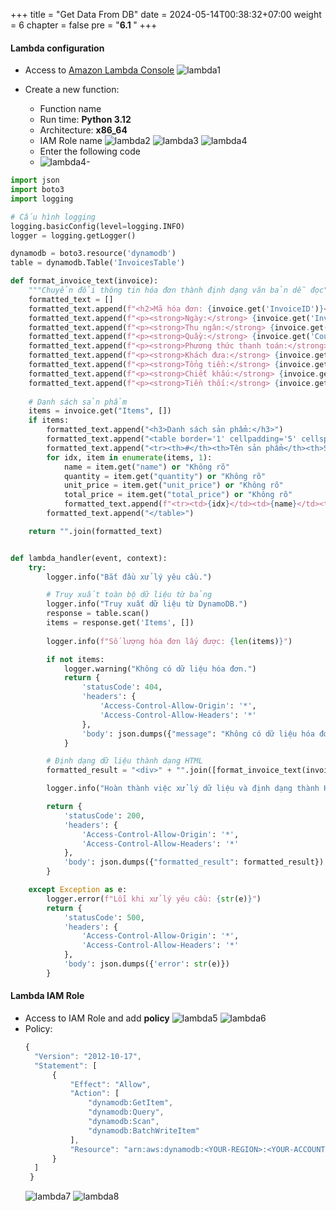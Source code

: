 +++
title = "Get Data From DB"
date = 2024-05-14T00:38:32+07:00
weight = 6
chapter = false
pre = "<b>6.1 </b>"
+++

#### Lambda configuration

- Access to [Amazon Lambda Console](https://ap-southeast-1.console.aws.amazon.com/lambda/home?region=ap-southeast-1#/functions)
   ![lambda1](/images/6/lambda1.png?width=90pc)

- Create a new function:
  - Function name
  - Run time: **Python 3.12**
  - Architecture: **x86_64**
  - IAM Role name
    ![lambda2](/images/6/lambda2.png?width=90pc)
    ![lambda3](/images/6/lambda3.png?width=90pc)
    ![lambda4](/images/6/lambda4.png?width=90pc)
  - Enter the following code
  - ![lambda4-](/images/6/lambda4-.png?width=90pc)

```python
import json
import boto3
import logging

# Cấu hình logging
logging.basicConfig(level=logging.INFO)
logger = logging.getLogger()

dynamodb = boto3.resource('dynamodb')
table = dynamodb.Table('InvoicesTable')

def format_invoice_text(invoice):
    """Chuyển đổi thông tin hóa đơn thành định dạng văn bản dễ đọc"""
    formatted_text = []
    formatted_text.append(f"<h2>Mã hóa đơn: {invoice.get('InvoiceID')}</h2>")
    formatted_text.append(f"<p><strong>Ngày:</strong> {invoice.get('InvoiceDate')}</p>")
    formatted_text.append(f"<p><strong>Thu ngân:</strong> {invoice.get('Cashier')}</p>")
    formatted_text.append(f"<p><strong>Quầy:</strong> {invoice.get('Counter')}</p>")
    formatted_text.append(f"<p><strong>Phương thức thanh toán:</strong> {invoice.get('PaymentMethod')}</p>")
    formatted_text.append(f"<p><strong>Khách đưa:</strong> {invoice.get('CustomerPaid')}</p>")
    formatted_text.append(f"<p><strong>Tổng tiền:</strong> {invoice.get('TotalAmount')}</p>")
    formatted_text.append(f"<p><strong>Chiết khấu:</strong> {invoice.get('Discount')}</p>")
    formatted_text.append(f"<p><strong>Tiền thối:</strong> {invoice.get('Change')}</p>")
    
    # Danh sách sản phẩm
    items = invoice.get("Items", [])
    if items:
        formatted_text.append("<h3>Danh sách sản phẩm:</h3>")
        formatted_text.append("<table border='1' cellpadding='5' cellspacing='0'>")
        formatted_text.append("<tr><th>#</th><th>Tên sản phẩm</th><th>Số lượng</th><th>Đơn giá</th><th>Thành tiền</th></tr>")
        for idx, item in enumerate(items, 1):
            name = item.get("name") or "Không rõ"
            quantity = item.get("quantity") or "Không rõ"
            unit_price = item.get("unit_price") or "Không rõ"
            total_price = item.get("total_price") or "Không rõ"
            formatted_text.append(f"<tr><td>{idx}</td><td>{name}</td><td>{quantity}</td><td>{unit_price}</td><td>{total_price}</td></tr>")
        formatted_text.append("</table>")

    return "".join(formatted_text)


def lambda_handler(event, context):
    try:
        logger.info("Bắt đầu xử lý yêu cầu.")

        # Truy xuất toàn bộ dữ liệu từ bảng
        logger.info("Truy xuất dữ liệu từ DynamoDB.")
        response = table.scan()
        items = response.get('Items', [])
        
        logger.info(f"Số lượng hóa đơn lấy được: {len(items)}")

        if not items:
            logger.warning("Không có dữ liệu hóa đơn.")
            return {
                'statusCode': 404,
                'headers': {
                    'Access-Control-Allow-Origin': '*',
                    'Access-Control-Allow-Headers': '*'
                },
                'body': json.dumps({"message": "Không có dữ liệu hóa đơn."})
            }

        # Định dạng dữ liệu thành dạng HTML
        formatted_result = "<div>" + "".join([format_invoice_text(invoice) for invoice in items]) + "</div>"

        logger.info("Hoàn thành việc xử lý dữ liệu và định dạng thành HTML.")

        return {
            'statusCode': 200,
            'headers': {
                'Access-Control-Allow-Origin': '*',
                'Access-Control-Allow-Headers': '*'
            },
            'body': json.dumps({"formatted_result": formatted_result})
        }

    except Exception as e:
        logger.error(f"Lỗi khi xử lý yêu cầu: {str(e)}")
        return {
            'statusCode': 500,
            'headers': {
                'Access-Control-Allow-Origin': '*',
                'Access-Control-Allow-Headers': '*'
            },
            'body': json.dumps({'error': str(e)})
        }
```

#### Lambda IAM Role
- Access to IAM Role and add **policy**
    ![lambda5](/images/6/lambda5.png?width=90pc)
    ![lambda6](/images/6/lambda6.png?width=90pc)
- Policy:
  ```js
  {
    "Version": "2012-10-17",
    "Statement": [
        {
            "Effect": "Allow",
            "Action": [
                "dynamodb:GetItem",
                "dynamodb:Query",
                "dynamodb:Scan",
                "dynamodb:BatchWriteItem"
            ],
            "Resource": "arn:aws:dynamodb:<YOUR-REGION>:<YOUR-ACCOUNT-ID>:table/<YOUR-NAME-TABLE>"
        }
    ]
   }
  ```
    ![lambda7](/images/6/lambda7.png?width=90pc)
    ![lambda8](/images/6/lambda8.png?width=90pc)
